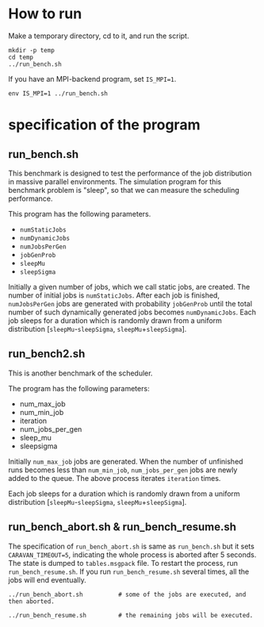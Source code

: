 # How to run

Make a temporary directory, cd to it, and run the script.

```
mkdir -p temp
cd temp
../run_bench.sh
```

If you have an MPI-backend program, set `IS_MPI=1`.

```
env IS_MPI=1 ../run_bench.sh
```

# specification of the program

## run_bench.sh

This benchmark is designed to test the performance of the job distribution in massive parallel environments.
The simulation program for this benchmark problem is "sleep", so that we can measure the scheduling performance.

This program has the following parameters.

- `numStaticJobs`
- `numDynamicJobs`
- `numJobsPerGen`
- `jobGenProb`
- `sleepMu`
- `sleepSigma`

Initially a given number of jobs, which we call static jobs, are created. The number of initial jobs is `numStaticJobs`.
After each job is finished, `numJobsPerGen` jobs are generated with probability `jobGenProb` until the total number of such dynamically generated jobs becomes `numDynamicJobs`.
Each job sleeps for a duration which is randomly drawn from a uniform distribution [`sleepMu`-`sleepSigma`, `sleepMu`+`sleepSigma`].

## run_bench2.sh

This is another benchmark of the scheduler.

The program has the following parameters:

- num_max_job
- num_min_job
- iteration
- num_jobs_per_gen
- sleep_mu
- sleepsigma

Initially `num_max_job` jobs are generated.
When the number of unfinished runs becomes less than `num_min_job`, `num_jobs_per_gen` jobs are newly added to the queue.
The above process iterates `iteration` times.

Each job sleeps for a duration which is randomly drawn from a uniform distribution [`sleepMu`-`sleepSigma`, `sleepMu`+`sleepSigma`].

## run_bench_abort.sh & run_bench_resume.sh

The specification of `run_bench_abort.sh` is same as `run_bench.sh` but it sets `CARAVAN_TIMEOUT=5`, indicating the whole process is aborted after 5 seconds.
The state is dumped to `tables.msgpack` file.
To restart the process, run `run_bench_resume.sh`. If you run `run_bench_resume.sh` several times, all the jobs will end eventually.

```
../run_bench_abort.sh          # some of the jobs are executed, and then aborted.

../run_bench_resume.sh         # the remaining jobs will be executed.
```

